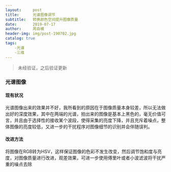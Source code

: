 ```yaml
---
layout:     post
title:      光谱图像调节
subtitle:   转换颜色空间提升图像质量
date:       2019-07-17
author:     周自横
header-img: img/post-190702.jpg
catalog: true
tags:
    -光谱
    -三维
---
```


> 未经验证，之后验证更新

### **光谱图像**

#### 现有状况

光谱图像出来的效果并不好，我所看到的原因在于图像质量本身较差，所以无法做出好的深度效果，其中在两端的光谱，拍出来的图像是基本上黑色的，毫无价值可言，并且由于选择性的接收某个波段，使得采集的亮度下降，并且充斥着噪点，整体图像的亮度较低，又进一步的干扰程序对图像细节的识别并会伴随误判。

#### 改进方法

将图像在RGB转为HSV，这样保证图像的色彩不发生改变，然后调节饱和度与亮度，对图像质量进行改进，观差效果，可进一步使用傅里叶或者小波滤波将干扰严重的噪点去除